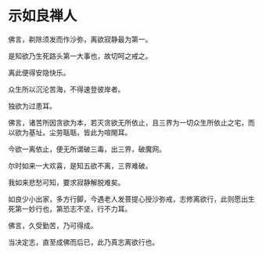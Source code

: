 # 示如良禅人

佛言，剃除须发而作沙弥，离欲寂静最为第一。

是知欲乃生死路头第一大事也，故切呵之戒之。

离此便得安隐快乐。

众生所以沉沦苦海，不得速登彼岸者。

独欲为过患耳。

佛言，诸苦所因贪欲为本，若灭贪欲无所依止，且三界为一切众生所依止之宅，而以欲为基址。尘劳聒聒，皆此为喧閙耳。

今欲一离依止，便无所谓破三毒，出三界，破魔网。

尔时如来一大欢喜，是知五欲不离，三界难破。

我如来悲愁可知，要求寂静解脱难矣。

如良少小出家，多方行脚，今遇老人发菩提心授沙弥戒，志修离欲行，此则愿出生死第一妙行也，第恐志不坚，行不力耳。

佛言，久受勤苦，乃可得成。

当决定志，直至成佛而后已，此乃真志离欲行也。